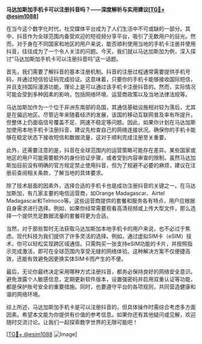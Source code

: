 **马达加斯加手机卡可以注册抖音吗？——深度解析与实用建议[[TG💪+ @esim1088](https://t.me/s/esim1088)]**

在当今这个数字化时代，社交媒体平台成为了人们生活中不可或缺的一部分。其中，抖音作为全球范围内备受欢迎的短视频分享平台，吸引了无数用户的目光。然而，对于身在不同国家和地区的用户来说，能否顺利使用当地的手机卡注册并使用抖音，往往成为了一个令人关注的问题。今天，我们就以马达加斯加为例，深入探讨“马达加斯加手机卡可以注册抖音吗”这一话题。

首先，我们需要了解抖音的基本注册机制。抖音的注册过程通常需要提供手机号码，并通过短信验证码完成验证。这意味着，只要你的手机卡能够接收国际短信，并且支持国际漫游功能，理论上是可以通过该手机卡注册抖音的。然而，实际情况可能会受到多种因素的影响，包括网络环境、运营商政策以及当地法律法规等。

马达加斯加作为一个位于非洲东南部的岛国，其通信基础设施相对较为落后，尤其是在偏远地区。尽管近年来随着经济的发展，该国的移动互联网普及率有所提升，但整体上仍面临信号覆盖不足、网速不稳定等问题。因此，如果你计划在马达加斯加使用本地手机卡注册抖音，建议先检查自己的网络连接状况。确保你的手机卡能够在稳定状态下接收短信和数据流量，这对于顺利完成注册至关重要。

此外，还需要注意的是，抖音在全球范围内的运营策略可能存在差异。某些国家或地区的用户可能需要额外的身份验证步骤，或者受到内容审查的限制。虽然马达加斯加目前没有明确的官方规定禁止使用抖音，但为了规避不必要的麻烦，建议在注册前查阅相关条款，了解当地的具体要求。

除了技术层面的因素外，选择合适的手机卡也是成功注册抖音的关键之一。在马达加斯加，有几家主要的电信运营商，如Orange Madagascar、Airtel Madagascar和Telmoco等。这些运营商提供的套餐和服务各有特点，用户应根据自身需求进行选择。例如，如果你经常需要观看高清视频或上传大型文件，那么选择一个提供充足数据流量的套餐将更为合适。

当然，对于那些暂时无法获取马达加斯加本地手机卡的用户来说，也不必过于焦虑。现代科技为我们提供了许多灵活的选择。例如，通过虚拟SIM卡（eSIM）技术，你可以轻松实现跨区域通信。只需购买一张支持eSIM功能的卡片，并按照指示完成激活，即可在全球范围内享受无缝的网络体验。这种解决方案不仅便捷高效，还能有效避免因更换实体SIM卡而产生的不便。

最后，无论你最终决定采用哪种方式注册抖音，都务必保持良好的网络安全意识。避免泄露个人敏感信息，定期更新软件版本，设置强密码并启用双重认证等功能，都是保护账号安全的重要措施。同时，也要遵守平台的各项规则，共同营造健康和谐的网络环境。

综上所述，马达加斯加手机卡是可以注册抖音的，但具体操作时需综合考虑多方面因素。希望本文能为你提供有价值的参考信息。如果你还有其他疑问或见解，欢迎随时交流讨论。让我们一起探索数字世界的无限可能吧！

[[TG💪+ @esim1088](https://t.me/s/esim1088) ![Image](https://i.postimg.cc/4NQfJmqS/Snipaste-2025-05-13-00-14-12.png)]